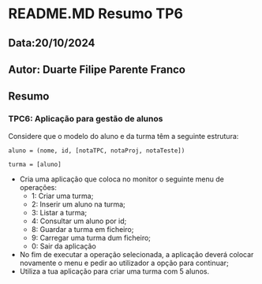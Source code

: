 # README.MD Resumo TP6
## Data:20/10/2024
## Autor: Duarte Filipe Parente Franco
## Resumo

### TPC6: Aplicação para gestão de alunos

Considere que o modelo do aluno e da turma têm a seguinte estrutura:

`aluno = (nome, id, [notaTPC, notaProj, notaTeste])`

`turma = [aluno]`

* Cria uma aplicação que coloca no monitor o seguinte menu de operações:
    - 1: Criar uma turma;
    - 2: Inserir um aluno na turma;
    - 3: Listar a turma;
    - 4: Consultar um aluno por id;
    - 8: Guardar a turma em ficheiro;
    - 9: Carregar uma turma dum ficheiro;
    - 0: Sair da aplicação
* No fim de executar a operação selecionada, a aplicação deverá colocar novamente o menu e pedir ao utilizador a opção para continuar;
* Utiliza a tua aplicação para criar uma turma com 5 alunos.